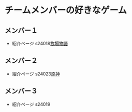 
# チームメンバーの好きなゲーム

## メンバー１  
* 紹介ページ s24018[牧場物語](https://www.bokumono.com/)

## メンバー２  
* 紹介ページ s24023[原神](https://genshin.hoyoverse.com/)

## メンバー３  
* 紹介ページ s24019[]()

